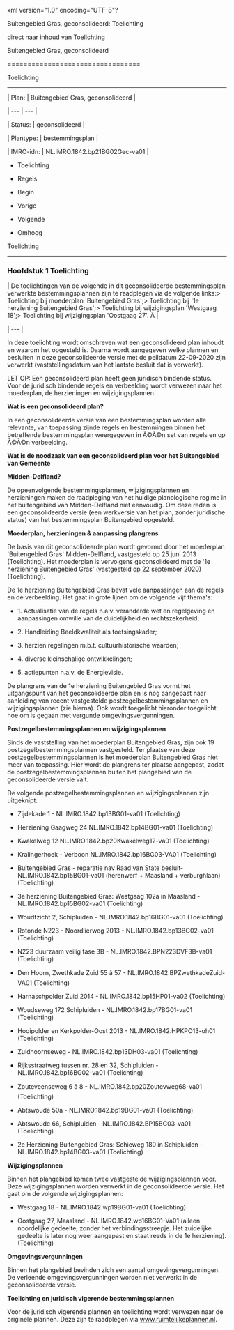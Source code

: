 xml version\="1\.0" encoding\="UTF\-8"?

Buitengebied Gras, geconsolideerd: Toelichting

direct naar inhoud van Toelichting

Buitengebied Gras, geconsolideerd

=================================

Toelichting

-----------

| Plan: | Buitengebied Gras, geconsolideerd |

| --- | --- |

| Status: | geconsolideerd |

| Plantype: | bestemmingsplan |

| IMRO\-idn: | NL.IMRO.1842\.bp21BG02Gec\-va01 |

* Toelichting

* Regels

* Begin

* Vorige

* Volgende

* Omhoog

Toelichting

-----------

### Hoofdstuk 1 Toelichting

| De toelichtingen van de volgende in dit geconsolideerde bestemmingsplan verwerkte bestemmingsplannen zijn te raadplegen via de volgende links:\> Toelichting bij moederplan 'Buitengebied Gras';\> Toelichting bij '1e herziening Buitengebied Gras';\> Toelichting bij wijzigingsplan 'Westgaag 18';\> Toelichting bij wijzigingsplan 'Oostgaag 27'.   Â |

| --- |

In deze toelichting wordt omschreven wat een geconsolideerd plan inhoudt en waarom het opgesteld is. Daarna wordt aangegeven welke plannen en besluiten in deze geconsolideerde versie met de peildatum 22\-09\-2020 zijn verwerkt (vaststellingsdatum van het laatste besluit dat is verwerkt).

LET OP: Een geconsolideerd plan heeft geen juridisch bindende status. Voor de juridisch bindende regels en verbeelding wordt verwezen naar het moederplan, de herzieningen en wijzigingsplannen.

**Wat is een geconsolideerd plan?**

In een geconsolideerde versie van een bestemmingsplan worden alle relevante, van toepassing zijnde regels en bestemmingen binnen het betreffende bestemmingsplan weergegeven in Ã©Ã©n set van regels en op Ã©Ã©n verbeelding.

**Wat is de noodzaak van een geconsolideerd plan voor het Buitengebied van Gemeente**

**Midden\-Delfland?**

De opeenvolgende bestemmingsplannen, wijzigingsplannen en herzieningen maken de raadpleging van het huidige planologische regime in het buitengebied van Midden\-Delfland niet eenvoudig. Om deze reden is een geconsolideerde versie (een werkversie van het plan, zonder juridische status) van het bestemmingsplan Buitengebied opgesteld.

**Moederplan, herzieningen \& aanpassing plangrens**

De basis van dit geconsolideerde plan wordt gevormd door het moederplan 'Buitengebied Gras' Midden\-Delfland, vastgesteld op 25 juni 2013 (Toelichting). Het moederplan is vervolgens geconsolideerd met de '1e herziening Buitengebied Gras' (vastgesteld op 22 september 2020\) (Toelichting).

De 1e herziening Buitengebied Gras bevat vele aanpassingen aan de regels en de verbeelding. Het gaat in grote lijnen om de volgende vijf thema's:

* 1\. Actualisatie van de regels n.a.v. veranderde wet en regelgeving en aanpassingen omwille van de duidelijkheid en rechtszekerheid;

* 2\. Handleiding Beeldkwaliteit als toetsingskader;

* 3\. herzien regelingen m.b.t. cultuurhistorische waarden;

* 4\. diverse kleinschalige ontwikkelingen;

* 5\. actiepunten n.a.v. de Energievisie.

De plangrens van de 1e herziening Buitengebied Gras vormt het uitgangspunt van het geconsolideerde plan en is nog aangepast naar aanleiding van recent vastgestelde postzegelbestemmingsplannen en wijzigingsplannen (zie hierna). Ook wordt toegelicht hieronder toegelicht hoe om is gegaan met vergunde omgevingsvergunningen.

**Postzegelbestemmingsplannen en wijzigingsplannen**

Sinds de vaststelling van het moederplan Buitengebied Gras, zijn ook 19 postzegelbestemmingsplannen vastgesteld. Ter plaatse van deze postzegelbestemmingsplannen is het moederplan Buitengebied Gras niet meer van toepassing. Hier wordt de plangrens ter plaatse aangepast, zodat de postzegelbestemmingsplannen buiten het plangebied van de geconsolideerde versie valt.

De volgende postzegelbestemmingsplannen en wijzigingsplannen zijn uitgeknipt:

* Zijdekade 1 \- NL.IMRO.1842\.bp13BG01\-va01 (Toelichting)

* Herziening Gaagweg 24 NL.IMRO.1842\.bp14BG01\-va01 (Toelichting)

* Kwakelweg 12 NL.IMRO.1842\.bp20Kwakelweg12\-va01 (Toelichting)

* Kralingerhoek \- Verboon NL.IMRO.1842\.bp16BG03\-VA01 (Toelichting)

* Buitengebied Gras \- reparatie nav Raad van State besluit\- NL.IMRO.1842\.bp15BG01\-va01 (herenwerf \+ Maasland \+ verburghlaan) (Toelichting)

* 3e herziening Buitengebied Gras: Westgaag 102a in Maasland \- NL.IMRO.1842\.bp15BG02\-va01 (Toelichting)

* Woudtzicht 2, Schipluiden \- NL.IMRO.1842\.bp16BG01\-va01 (Toelichting)

* Rotonde N223 \- Noordlierweg 2013 \- NL.IMRO.1842\.bp13BG02\-va01 (Toelichting)

* N223 duurzaam veilig fase 3B \- NL.IMRO.1842\.BPN223DVF3B\-va01 (Toelichting)

* Den Hoorn, Zwethkade Zuid 55 â 57 \- NL.IMRO.1842\.BPZwethkadeZuid\-VA01 (Toelichting)

* Harnaschpolder Zuid 2014 \- NL.IMRO.1842\.bp15HP01\-va02 (Toelichting)

* Woudseweg 172 Schipluiden \- NL.IMRO.1842\.bp17BG01\-va01 (Toelichting)

* Hooipolder en Kerkpolder\-Oost 2013 \- NL.IMRO.1842\.HPKPO13\-oh01 (Toelichting)

* Zuidhoornseweg \- NL.IMRO.1842\.bp13DH03\-va01 (Toelichting)

* Rijksstraatweg tussen nr. 28 en 32, Schipluiden \- NL.IMRO.1842\.bp16BG02\-va01 (Toelichting)

* Zouteveenseweg 6 â 8 \- NL.IMRO.1842\.bp20Zoutevweg68\-va01 (Toelichting)

* Abtswoude 50a \- NL.IMRO.1842\.bp19BG01\-va01 (Toelichting)

* Abtswoude 66, Schipluiden \- NL.IMRO.1842\.BP15BG03\-va01 (Toelichting)

* 2e Herziening Buitengebied Gras: Schieweg 180 in Schipluiden \- NL.IMRO.1842\.bp14BG03\-va01 (Toelichting)

**Wijzigingsplannen**

Binnen het plangebied komen twee vastgestelde wijzigingsplannen voor. Deze wijzigingsplannen worden verwerkt in de geconsolideerde versie. Het gaat om de volgende wijzigingsplannen:

* Westgaag 18 \- NL.IMRO.1842\.wp19BG01\-va01 (Toelichting)

* Oostgaag 27, Maasland \- NL.IMRO.1842\.wp16BG01\-Va01 (alleen noordelijke gedeelte, zonder het verbindingsstreepje. Het zuidelijke gedeelte is later nog weer aangepast en staat reeds in de 1e herziening). (Toelichting)

**Omgevingsvergunningen**

Binnen het plangebied bevinden zich een aantal omgevingsvergunningen. De verleende omgevingsvergunningen worden niet verwerkt in de geconsolideerde versie.

**Toelichting en juridisch vigerende bestemmingsplannen**

Voor de juridisch vigerende plannen en toelichting wordt verwezen naar de originele plannen. Deze zijn te raadplegen via www.ruimtelijkeplannen.nl.